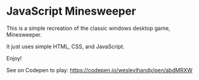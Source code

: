 # JavaScript Minesweeper

This is a simple recreation of the classic windows desktop game, Minesweeper.

It just uses simple HTML, CSS, and JavaScript.

Enjoy!

See on Codepen to play: https://codepen.io/wesleylhandy/pen/abdMRXW